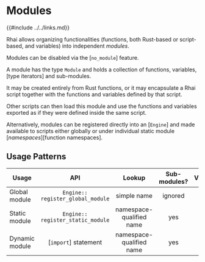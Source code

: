 Modules
=======

{{#include ../../links.md}}

Rhai allows organizing functionalities (functions, both Rust-based or script-based, and variables)
into independent _modules_.

Modules can be disabled via the [`no_module`] feature.

A module has the type `Module` and holds a collection of functions, variables, [type iterators] and
sub-modules.

It may be created entirely from Rust functions, or it may encapsulate a Rhai script together with
the functions and variables defined by that script.

Other scripts can then load this module and use the functions and variables exported as if they were
defined inside the same script.

Alternatively, modules can be registered directly into an [`Engine`] and made available to scripts
either globally or under individual static module [_namespaces_][function namespaces].


Usage Patterns
--------------

| Usage          |                API                |          Lookup          | Sub-modules? | Variables? |
| -------------- | :-------------------------------: | :----------------------: | :----------: | :--------: |
| Global module  | `Engine:: register_global_module` |       simple name        |   ignored    |  ignored   |
| Static module  | `Engine:: register_static_module` | namespace-qualified name |     yes      |    yes     |
| Dynamic module |       [`import`] statement        | namespace-qualified name |     yes      |    yes     |
